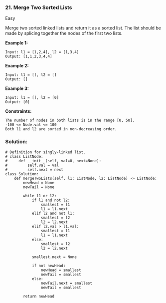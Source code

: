 ### 21. Merge Two Sorted Lists
Easy

Merge two sorted linked lists and return it as a sorted list. The list should be made by splicing together the nodes of the first two lists.

**Example 1:**
```
Input: l1 = [1,2,4], l2 = [1,3,4]
Output: [1,1,2,3,4,4]
```

**Example 2:**
```
Input: l1 = [], l2 = []
Output: []
```

**Example 3:**
```
Input: l1 = [], l2 = [0]
Output: [0]
``` 

**Constraints:**
```
The number of nodes in both lists is in the range [0, 50].
-100 <= Node.val <= 100
Both l1 and l2 are sorted in non-decreasing order.
```

### Solution:
```
# Definition for singly-linked list.
# class ListNode:
#     def __init__(self, val=0, next=None):
#         self.val = val
#         self.next = next
class Solution:
    def mergeTwoLists(self, l1: ListNode, l2: ListNode) -> ListNode:
        newHead = None
        newTail = None
        
        while l1 or l2:
            if l1 and not l2:
                smallest = l1
                l1 = l1.next
            elif l2 and not l1:
                smallest = l2
                l2 = l2.next
            elif l2.val > l1.val:
                smallest = l1
                l1 = l1.next
            else:
                smallest = l2
                l2 = l2.next
            
            smallest.next = None
            
            if not newHead:
                newHead = smallest
                newTail = smallest    
            else:
                newTail.next = smallest
                newTail = smallest
            
        return newHead    
```
